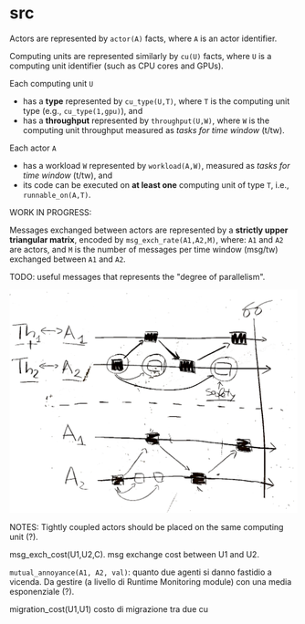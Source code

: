 # src

Actors are represented by `actor(A)` facts, 
where `A` is an actor identifier.

Computing units are represented similarly by `cu(U)` facts,
where `U` is a computing unit identifier (such as CPU cores and GPUs).

Each computing unit `U`

- has a **type** represented by `cu_type(U,T)`,
where `T` is the computing unit type (e.g., `cu_type(1,gpu)`), and 
- has a **throughput** represented by `throughput(U,W)`,
where `W` is the computing unit throughput measured as *tasks for time window* (t/tw).

Each actor `A` 
- has a workload `W` represented by `workload(A,W)`,
measured as *tasks for time window* (t/tw), and
- its code can be executed on **at least one** computing unit of type `T`,
i.e., `runnable_on(A,T)`.

WORK IN PROGRESS:

Messages exchanged between actors are represented by a **strictly upper triangular matrix**, encoded by 
`msg_exch_rate(A1,A2,M)`,
where: `A1` and `A2` are actors, and `M` is the number of messages per time window (msg/tw) exchanged between `A1` and `A2`.

TODO: useful messages that represents the "degree of parallelism".

![](./parallelism.jpg)

NOTES: Tightly coupled actors should be placed on the same computing unit (?).

msg_exch_cost(U1,U2,C). msg exchange cost between U1 and U2.

`mutual_annoyance(A1, A2, val)`: quanto due agenti si danno fastidio a vicenda. Da gestire (a livello di Runtime Monitoring module) con una media esponenziale (?).

migration_cost(U1,U1) costo di migrazione tra due cu
